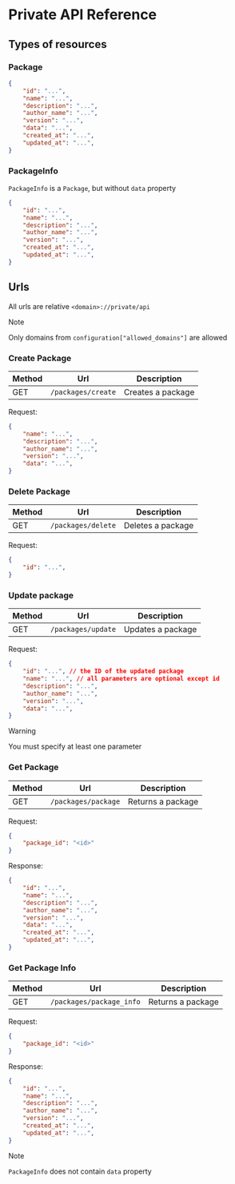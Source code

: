 # Private API Reference

## Types of resources

### Package

```json
{
    "id": "...",
    "name": "...",
    "description": "...",
    "author_name": "...",
    "version": "...",
    "data": "...",
    "created_at": "...",
    "updated_at": "...",
}
```
### PackageInfo

`PackageInfo` is a `Package`, but without `data` property

```json
{
    "id": "...",
    "name": "...",
    "description": "...",
    "author_name": "...",
    "version": "...",
    "created_at": "...",
    "updated_at": "...",
}
```

## Urls

All urls are relative `<domain>://private/api`

> [!NOTE]
> Only domains from `configuration["allowed_domains"]` are allowed

### Create Package

|Method|Url|Description|
|------|---|-----------|
|GET|`/packages/create`|Creates a package|

Request:
```json
{
    "name": "...",
    "description": "...",
    "author_name": "...",
    "version": "...",
    "data": "...",
}
```

### Delete Package

|Method|Url|Description|
|------|---|-----------|
|GET|`/packages/delete`|Deletes a package|

Request:
```json
{
    "id": "...",
}
```

### Update package

|Method|Url|Description|
|------|---|-----------|
|GET|`/packages/update`|Updates a package|

Request:
```json
{
    "id": "...", // the ID of the updated package
    "name": "...", // all parameters are optional except id
    "description": "...",
    "author_name": "...",
    "version": "...",
    "data": "...",
}
```

> [!WARNING]
> You must specify at least one parameter

### Get Package

|Method|Url|Description|
|------|---|-----------|
|GET|`/packages/package`|Returns a package|

Request:
```json
{
    "package_id": "<id>"
}
```

Response:
```json
{
    "id": "...",
    "name": "...",
    "description": "...",
    "author_name": "...",
    "version": "...",
    "data": "...",
    "created_at": "...",
    "updated_at": "...",
}
```

### Get Package Info

|Method|Url|Description|
|------|---|-----------|
|GET|`/packages/package_info`|Returns a package|

Request:
```json
{
    "package_id": "<id>"
}
```

Response:
```json
{
    "id": "...",
    "name": "...",
    "description": "...",
    "author_name": "...",
    "version": "...",
    "created_at": "...",
    "updated_at": "...",
}
```

> [!NOTE]
> `PackageInfo` does not contain `data` property
